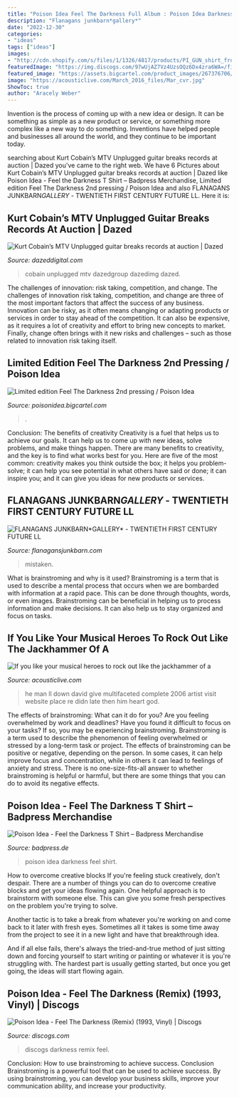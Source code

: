 ```yaml
---
title: "Poison Idea Feel The Darkness Full Album : Poison Idea Darkness Feel Shirt"
description: "Flanagans junkbarn*gallery﻿*"
date: "2022-12-30"
categories:
- "ideas"
tags: ["ideas"]
images:
- "http://cdn.shopify.com/s/files/1/1326/4817/products/PI_GUN_shirt_front_grande.png?v=1474553906"
featuredImage: "https://img.discogs.com/97wUjAZ7Vz4UzsOQz6Dx4zra6WA=/fit-in/600x600/filters:strip_icc():format(jpeg):mode_rgb():quality(90)/discogs-images/R-1064822-1450117951-6665.jpeg.jpg"
featured_image: "https://assets.bigcartel.com/product_images/267376706/1_IMG_20200629_161131.jpg"
image: "https://acousticlive.com/March_2016_files/Mar_cvr.jpg"
ShowToc: true
author: "Aracely Weber"
---
```



Invention is the process of coming up with a new idea or design. It can be something as simple as a new product or service, or something more complex like a new way to do something. Inventions have helped people and businesses all around the world, and they continue to be important today.

	

		
searching about Kurt Cobain’s MTV Unplugged guitar breaks records at auction | Dazed you've came to the right web. We have 6 Pictures about Kurt Cobain’s MTV Unplugged guitar breaks records at auction | Dazed like Poison Idea - Feel the Darkness T Shirt – Badpress Merchandise, Limited edition Feel The Darkness 2nd pressing / Poison Idea and also FLANAGANS JUNKBARN*GALLERY﻿* - TWENTIETH FIRST CENTURY FUTURE LL. Here it is:
		
    
## Kurt Cobain’s MTV Unplugged Guitar Breaks Records At Auction | Dazed

<img loading=lazy src="https://dazedimg-dazedgroup.netdna-ssl.com/988/azure/dazed-prod/1290/3/1293077.jpg" onerror="this.onerror=null;this.src='https://tse4.mm.bing.net/th?id=OIP.CAy1m_YDLYlpxDrChZkmiQHaFP&amp;pid=15.1';" alt="Kurt Cobain’s MTV Unplugged guitar breaks records at auction | Dazed">

_Source: dazeddigital.com_

>cobain unplugged mtv dazedgroup dazedimg dazed. 

	

The challenges of innovation: risk taking, competition, and change.
The challenges of innovation risk taking, competition, and change are three of the most important factors that affect the success of any business. Innovation can be risky, as it often means changing or adapting products or services in order to stay ahead of the competition. It can also be expensive, as it requires a lot of creativity and effort to bring new concepts to market. Finally, change often brings with it new risks and challenges – such as those related to innovation risk taking itself.

    
## Limited Edition Feel The Darkness 2nd Pressing / Poison Idea

<img loading=lazy src="https://assets.bigcartel.com/product_images/267376706/1_IMG_20200629_161131.jpg" onerror="this.onerror=null;this.src='https://tse3.mm.bing.net/th?id=OIP.p_J5n3PlM54941JXYOK8PQHaFW&amp;pid=15.1';" alt="Limited edition Feel The Darkness 2nd pressing / Poison Idea">

_Source: poisonidea.bigcartel.com_

>. 

	

Conclusion: The benefits of creativity
Creativity is a fuel that helps us to achieve our goals. It can help us to come up with new ideas, solve problems, and make things happen. There are many benefits to creativity, and the key is to find what works best for you. Here are five of the most common: creativity makes you think outside the box; it helps you problem-solve; it can help you see potential in what others have said or done; it can inspire you; and it can give you ideas for new products or services.

    
## FLANAGANS JUNKBARN*GALLERY﻿* - TWENTIETH FIRST CENTURY FUTURE LL

<img loading=lazy src="https://flanagansjunkbarn.com/yahoo_site_admin1/assets/images/IMG_6430.2862916_std.JPG" onerror="this.onerror=null;this.src='https://tse3.mm.bing.net/th?id=OIP.I0kJsYdGGKOeEh5ODkfIZAHaHa&amp;pid=15.1';" alt="FLANAGANS JUNKBARN*GALLERY﻿* - TWENTIETH FIRST CENTURY FUTURE LL">

_Source: flanagansjunkbarn.com_

>mistaken. 

	

What is brainstroming and why is it used?
Brainstroming is a term that is used to describe a mental process that occurs when we are bombarded with information at a rapid pace. This can be done through thoughts, words, or even images. Brainstroming can be beneficial in helping us to process information and make decisions. It can also help us to stay organized and focus on tasks.

    
## If You Like Your Musical Heroes To Rock Out Like The Jackhammer Of A

<img loading=lazy src="https://acousticlive.com/March_2016_files/Mar_cvr.jpg" onerror="this.onerror=null;this.src='https://tse2.mm.bing.net/th?id=OIP.cvO60szrPPK5XL3iUjA-1AAAAA&amp;pid=15.1';" alt="If you like your musical heroes to rock out like the jackhammer of a">

_Source: acousticlive.com_

>he man ll down david give multifaceted complete 2006 artist visit website place re didn late then him heart god. 

	

The effects of brainstroming: What can it do for you?
Are you feeling overwhelmed by work and deadlines? Have you found it difficult to focus on your tasks? If so, you may be experiencing brainstroming. Brainstroming is a term used to describe the phenomenon of feeling overwhelmed or stressed by a long-term task or project. The effects of brainstroming can be positive or negative, depending on the person. In some cases, it can help improve focus and concentration, while in others it can lead to feelings of anxiety and stress. There is no one-size-fits-all answer to whether brainstroming is helpful or harmful, but there are some things that you can do to avoid its negative effects.

    
## Poison Idea - Feel The Darkness T Shirt – Badpress Merchandise

<img loading=lazy src="http://cdn.shopify.com/s/files/1/1326/4817/products/PI_GUN_shirt_front_grande.png?v=1474553906" onerror="this.onerror=null;this.src='https://tse4.mm.bing.net/th?id=OIP.Mt0jCrCnwSX8qWh4ngsy2AAAAA&amp;pid=15.1';" alt="Poison Idea - Feel the Darkness T Shirt – Badpress Merchandise">

_Source: badpress.de_

>poison idea darkness feel shirt. 

	

How to overcome creative blocks
If you're feeling stuck creatively, don't despair. There are a number of things you can do to overcome creative blocks and get your ideas flowing again.
One helpful approach is to brainstorm with someone else. This can give you some fresh perspectives on the problem you're trying to solve.

Another tactic is to take a break from whatever you're working on and come back to it later with fresh eyes. Sometimes all it takes is some time away from the project to see it in a new light and have that breakthrough idea.

And if all else fails, there's always the tried-and-true method of just sitting down and forcing yourself to start writing or painting or whatever it is you're struggling with. The hardest part is usually getting started, but once you get going, the ideas will start flowing again.

    
## Poison Idea - Feel The Darkness (Remix) (1993, Vinyl) | Discogs

<img loading=lazy src="https://img.discogs.com/97wUjAZ7Vz4UzsOQz6Dx4zra6WA=/fit-in/600x600/filters:strip_icc():format(jpeg):mode_rgb():quality(90)/discogs-images/R-1064822-1450117951-6665.jpeg.jpg" onerror="this.onerror=null;this.src='https://tse3.mm.bing.net/th?id=OIP.lWh8Z2t19ef2kQujzm3KzAHaHa&amp;pid=15.1';" alt="Poison Idea - Feel The Darkness (Remix) (1993, Vinyl) | Discogs">

_Source: discogs.com_

>discogs darkness remix feel. 

	

Conclusion: How to use brainstroming to achieve success.
Conclusion
Brainstroming is a powerful tool that can be used to achieve success. By using brainstroming, you can develop your business skills, improve your communication ability, and increase your productivity.

